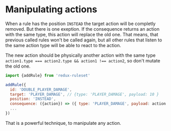 # Manipulating actions

When a rule has the position `INSTEAD` the target action will be completly removed. But there is one exeption. If the consequence returns an action with the same type, this action will replace the old one. That means, that previous called rules won't be called again, but all other rules that listen to the same action type will be able to react to the action.

The new action should be physically another action with the same type `action1.type === action2.type && action1 !== action2`, so don't mutate the old one.

```javascript
import {addRule} from 'redux-ruleset'

addRule({
  id: 'DOUBLE_PLAYER_DAMAGE',
  target: 'PLAYER_DAMAGE', // {type: 'PLAYER_DAMAGE', payload: 10 }
  position: 'INSTEAD',
  consequence: ({action}) => ({ type: 'PLAYER_DAMAGE', payload: action.payload*2 }),
  ...
})
```

That is a powerful technique, to manipulate any action. 